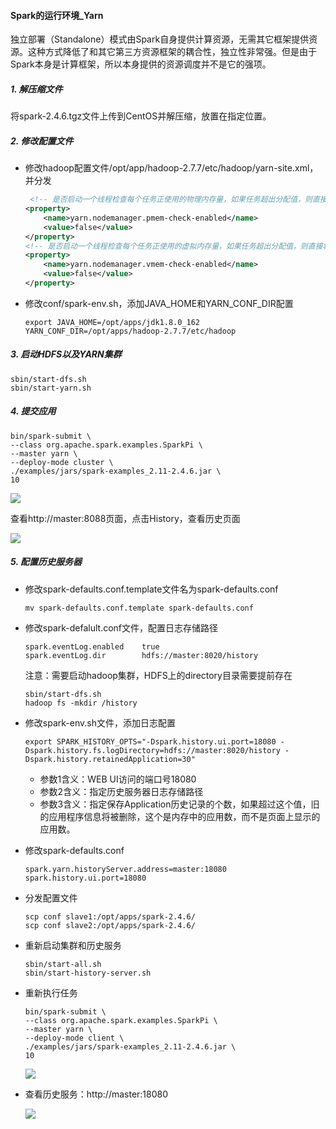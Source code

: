 #### Spark的运行环境_Yarn

独立部署（Standalone）模式由Spark自身提供计算资源，无需其它框架提供资源。这种方式降低了和其它第三方资源框架的耦合性，独立性非常强。但是由于Spark本身是计算框架，所以本身提供的资源调度并不是它的强项。

##### 1. 解压缩文件

将spark-2.4.6.tgz文件上传到CentOS并解压缩，放置在指定位置。

##### 2. 修改配置文件

- 修改hadoop配置文件/opt/app/hadoop-2.7.7/etc/hadoop/yarn-site.xml，并分发

  ```xml
   <!-- 是否启动一个线程检查每个任务正使用的物理内存量，如果任务超出分配值，则直接将其杀掉，默认是true -->
  <property>
      <name>yarn.nodemanager.pmem-check-enabled</name>
      <value>false</value>
  </property>
  <!-- 是否启动一个线程检查每个任务正使用的虚拟内存量，如果任务超出分配值，则直接将其杀掉，默认是true -->
  <property>
      <name>yarn.nodemanager.vmem-check-enabled</name>
      <value>false</value>
  </property>
  ```

- 修改conf/spark-env.sh，添加JAVA_HOME和YARN_CONF_DIR配置

  ```
  export JAVA_HOME=/opt/apps/jdk1.8.0_162
  YARN_CONF_DIR=/opt/apps/hadoop-2.7.7/etc/hadoop
  ```

##### 3. 启动HDFS以及YARN集群

```
sbin/start-dfs.sh
sbin/start-yarn.sh
```

##### 4. 提交应用

```
bin/spark-submit \
--class org.apache.spark.examples.SparkPi \
--master yarn \
--deploy-mode cluster \
./examples/jars/spark-examples_2.11-2.4.6.jar \
10
```

![](http://typora-image.test.upcdn.net/images/yarn-submit.jpg)

查看http://master:8088页面，点击History，查看历史页面

![](http://typora-image.test.upcdn.net/images/yarn-history.jpg)

##### 5. 配置历史服务器

- 修改spark-defaults.conf.template文件名为spark-defaults.conf

  ```
  mv spark-defaults.conf.template spark-defaults.conf
  ```

- 修改spark-defalult.conf文件，配置日志存储路径

  ```
  spark.eventLog.enabled	true
  spark.eventLog.dir		hdfs://master:8020/history
  ```

  注意：需要启动hadoop集群，HDFS上的directory目录需要提前存在

  ```
  sbin/start-dfs.sh
  hadoop fs -mkdir /history
  ```

- 修改spark-env.sh文件，添加日志配置

  ```
  export SPARK_HISTORY_OPTS="-Dspark.history.ui.port=18080 -Dspark.history.fs.logDirectory=hdfs://master:8020/history -Dspark.history.retainedApplication=30"
  ```

  - 参数1含义：WEB UI访问的端口号18080
  - 参数2含义：指定历史服务器日志存储路径
  - 参数3含义：指定保存Application历史记录的个数，如果超过这个值，旧的应用程序信息将被删除，这个是内存中的应用数，而不是页面上显示的应用数。

- 修改spark-defaults.conf

  ```
  spark.yarn.historyServer.address=master:18080
  spark.history.ui.port=18080
  ```

- 分发配置文件

  ```
  scp conf slave1:/opt/apps/spark-2.4.6/
  scp conf slave2:/opt/apps/spark-2.4.6/
  ```

- 重新启动集群和历史服务

  ```
  sbin/start-all.sh
  sbin/start-history-server.sh
  ```

- 重新执行任务

  ```
  bin/spark-submit \
  --class org.apache.spark.examples.SparkPi \
  --master yarn \
  --deploy-mode client \
  ./examples/jars/spark-examples_2.11-2.4.6.jar \
  10
  ```

  ![](http://typora-image.test.upcdn.net/images/yarn-client.jpg)

- 查看历史服务：http://master:18080

  ![](http://typora-image.test.upcdn.net/images/yarn-history-spark.jpg)